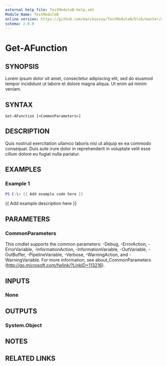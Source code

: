 ```yaml
---
external help file: TestModuleB-help.xml
Module Name: TestModuleB
online version: https://github.com/marckassay/TestModuleB/blob/master/docs/Get-AFunction.md
schema: 2.0.0
---
```


# Get-AFunction

## SYNOPSIS
Lorem ipsum dolor sit amet, consectetur adipiscing elit, sed do eiusmod tempor incididunt ut labore et dolore magna aliqua. Ut enim ad minim veniam.

## SYNTAX

```
Get-AFunction [<CommonParameters>]
```

## DESCRIPTION
Quis nostrud exercitation ullamco laboris nisi ut aliquip ex ea commodo consequat. Duis aute irure dolor in reprehenderit in voluptate velit esse cillum dolore eu fugiat nulla pariatur.

## EXAMPLES

### Example 1
```powershell
PS C:\> {{ Add example code here }}
```

{{ Add example description here }}

## PARAMETERS

### CommonParameters
This cmdlet supports the common parameters: -Debug, -ErrorAction, -ErrorVariable, -InformationAction, -InformationVariable, -OutVariable, -OutBuffer, -PipelineVariable, -Verbose, -WarningAction, and -WarningVariable.
For more information, see about_CommonParameters (http://go.microsoft.com/fwlink/?LinkID=113216).

## INPUTS

### None


## OUTPUTS

### System.Object

## NOTES

## RELATED LINKS
